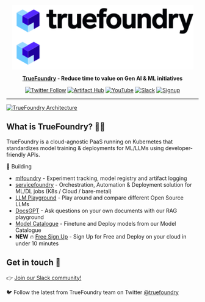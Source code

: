 <div align="center" style="text-align: center">

<p style="text-align: center">
  <img height="85" align="center" src="https://github.com/truefoundry/.github/blob/main/profile/assets/TF-dark.svg#gh-light-mode-only" alt="TrueFoundry"><img height="85" align="center" src="https://github.com/truefoundry/.github/blob/main/profile/assets/TF-white.svg#gh-dark-mode-only" alt="TrueFoundry">
</p>

**[TrueFoundry](https://truefoundry.com) - Reduce time to value on Gen AI & ML initiatives**

[![Twitter Follow](https://img.shields.io/twitter/follow/truefoundry?style=social)](https://twitter.com/truefoundry) [![Artifact Hub](https://img.shields.io/endpoint?url=https://artifacthub.io/badge/repository/truefoundry)](https://artifacthub.io/packages/search?repo=truefoundry) [![YouTube](https://img.shields.io/badge/truefoundry-ff0800?logo=youtube&logoColor=white)](https://www.youtube.com/@truefoundry) [![Slack](https://img.shields.io/badge/Join-Slack-541A54?logo=slack)](https://join.slack.com/t/truefoundry/shared_invite/zt-1siovkugy-yJLZF2FPz7HQjNxmKMuZSg) [![Signup](https://img.shields.io/badge/SignUp-07CCFF)](https://www.truefoundry.com/register)

</div>

---

[![TrueFoundry Architecture](https://github.com/truefoundry/.github/assets/67226124/9ea1a290-c257-48b8-b395-9b967674ff7b)](http://truefoundry.com)

## What is TrueFoundry? 👩‍🍳

TrueFoundry is a cloud-agnostic PaaS running on Kubernetes that standardizes model training & deployments for ML/LLMs using developer-friendly APIs.

🔨 Building
- [mlfoundry](https://pypi.org/project/mlfoundry/) - Experiment tracking, model registry and artifact logging
- [servicefoundry](https://pypi.org/project/servicefoundry/) - Orchestration, Automation & Deployment solution for ML/DL jobs (K8s / Cloud / bare-metal)  
- [LLM Playground](https://llm-playground.truefoundry.com) - Play around and compare different Open Source LLMs
- [DocsGPT](https://docs-qa.truefoundry.com) - Ask questions on your own documents with our RAG playground
- [Model Catalogue](https://www.truefoundry.com/llmops) - Finetune and Deploy models from our Model Catalogue
- **NEW** :fire: [Free Sign Up](https://www.truefoundry.com/register) - Sign Up for Free and Deploy on your cloud in under 10 minutes
 

## Get in touch 💬

👉 [Join our Slack community!](https://join.slack.com/t/truefoundry/shared_invite/zt-1siovkugy-yJLZF2FPz7HQjNxmKMuZSg)

🐦 Follow the latest from TrueFoundry team on Twitter [@truefoundry](https://twitter.com/truefoundry)
